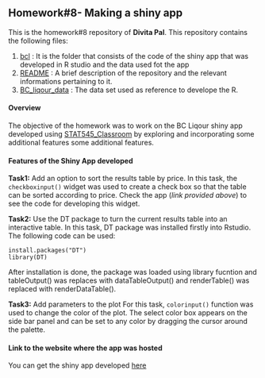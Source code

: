 ## Homework#8- Making a shiny app
This is the homework#8 repository of **Divita Pal**. This repository contains the following files:
1. [bcl](https://github.com/STAT545-UBC-students/hw08-divita95/tree/master/bcl) : It is the folder that consists of the code of the shiny app that was developed in R studio and the data used fot the app
2. [README](https://github.com/STAT545-UBC-students/hw08-divita95/blob/master/README.md) : A brief description of the repository and the relevant informations pertaining to it.
3. [BC_liqour_data](https://github.com/STAT545-UBC-students/hw08-divita95/blob/master/bcl/bcl-data.csv) : The data set used as reference to develope the R. 

#### Overview
The objective of the homework was to work on the BC Liqour shiny app developed using [STAT545_Classroom](http://stat545.com/Classroom/notes/cm107.nb.html) by exploring and incorporating some additional features some additional features.

#### Features of the Shiny App developed

**Task1:** Add an option to sort the results table by price.
In this task, the `checkboxinput()` widget was used to create a check box so that the table can be sorted according to price. Check the app (*link provided above*) to see the code for developing this widget.

**Task2:** Use the DT package to turn the current results table into an interactive table.
In this task,  DT package was installed firstly into Rstudio. The following code can be used:
```{r}
install.packages("DT")
library(DT)
```
After installation is done, the package was loaded using library fucntion and tableOutput() was replaces with dataTableOutput() and renderTable() was replaced with renderDataTable().

**Task3:** Add parameters to the plot
For this task, `colorinput()` function was used to change the color of the plot. The select color box appears on the side bar panel and can be set to any color by dragging the cursor around the palette.

#### Link to the website where the app was hosted
You can get the shiny app developed [here]()
